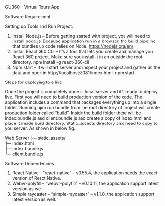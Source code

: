 GU360 - Virtual Tours App

Software Requirement

Setting up Tools and Run Project:
1. Install Node.js – Before getting started with project, you will need to install node.js. Because application run in a browser, the build pipeline that bundles up code relies on Node.
https://nodejs.org/en/
2. Install React 360 CLI – It’s a tool that lets you create and manage you React 360 project. Make sure you install it in an outside the root directory. 
npm install -g react-360-cli 
3. Npm start – It will start server and inspect your project and gather all the data and open in http://localhost:8081/index.html.
 npm start


Steps for deploying to a live 

Once the project is completely done in local server and it’s ready to deploy live. First you will need to build production version of the code. The application includes a command that packages everything up into a single folder. Running npm run bundle from the root directory of project will create production folder called “build”. Inside the build folder there will be index.bundle.js  and  client.bundle.js and create a copy of index.html and place it inside build directory.
Static_assests directory also need to copy to you server. As shown in below fig.


Web Server
├─ static_assets/ </br>
├─ index.html </br>
├─ index.bundle.js </br>
└─ client.bundle.js



Software Dependencies
1.	React Native – “react-native” – v0.55.4, the application needs the exact version of React Native. 
2.	Webvr-polyfill – “webvr-polyfill” – v0.10.11, the application support latest version as well.
3.	Simple raycaster – “simple-raycaster” – v1.1.0, the application support latest version as well.




